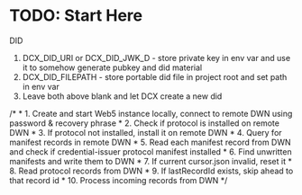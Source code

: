 # TODO: Start Here

DID
1. DCX_DID_URI or DCX_DID_JWK_D - store private key in env var and use it to somehow generate pubkey and did material
2. DCX_DID_FILEPATH - store portable did file in project root and set path in env var
3. Leave both above blank and let DCX create a new did

 /*
     *  1. Create and start Web5 instance locally, connect to remote DWN using password & recovery phrase
     *  2. Check if protocol is installed on remote DWN
     *  3. If protocol not installed, install it on remote DWN
     *  4. Query for manifest records in remote DWN
     *  5. Read each manifest record from DWN and check if credential-issuer protocol manifest installed
     *  6. Find unwritten manifests and write them to DWN
     *  7. If current cursor.json invalid, reset it
     *  8. Read protocol records from DWN
     *  9. If lastRecordId exists, skip ahead to that record id
     * 10. Process incoming records from DWN
     */
